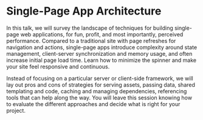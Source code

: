 # Single-Page App Architecture

In this talk, we will survey the landscape of techniques for building single-page web applications, for fun, profit, and most importantly, perceived performance. Compared to a traditional site with page refreshes for navigation and actions, single-page apps introduce complexity around state management, client-server synchronization and memory usage, and often increase initial page load time. Learn how to minimize the spinner and make your site feel responsive and continuous.

Instead of focusing on a particular server or client-side framework, we will lay out pros and cons of strategies for serving assets, passing data, shared templating and code, caching and managing dependencies, referencing tools that can help along the way. You will leave this session knowing how to evaluate the different approaches and decide what is right for your project.
